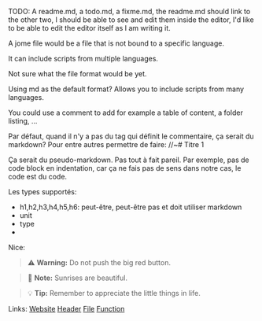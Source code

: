 TODO: A readme.md, a todo.md, a fixme.md, the readme.md should link to the other two, I should be able to
see and edit them inside the editor, I'd like to be able to edit the editor itself as I am writing it.

A jome file would be a file that is not bound to a specific language.

It can include scripts from multiple languages.

Not sure what the file format would be yet.

Using md as the default format? Allows you to include scripts from many languages.

You could use a comment to add for example a table of content, a folder listing, ...


Par défaut, quand il n'y a pas du tag qui définit le commentaire, ça serait du markdown?
Pour entre autres permettre de faire: //~# Titre 1

Ça serait du pseudo-markdown. Pas tout à fait pareil. Par exemple, pas de code block en indentation,
car ça ne fais pas de sens dans notre cas, le code est du code.

Les types supportés:
- h1,h2,h3,h4,h5,h6: peut-être, peut-être pas et doit utiliser markdown
- unit
- type
- 

Nice:
> ⚠️ **Warning:** Do not push the big red button.

> 📝 **Note:** Sunrises are beautiful.

> 💡 **Tip:** Remember to appreciate the little things in life.

Links:
[Website](https://duckduckgo.com)
[Header](#header_id)
[File](file:///home/me/some_file.txt)
[Function](function://package.function)